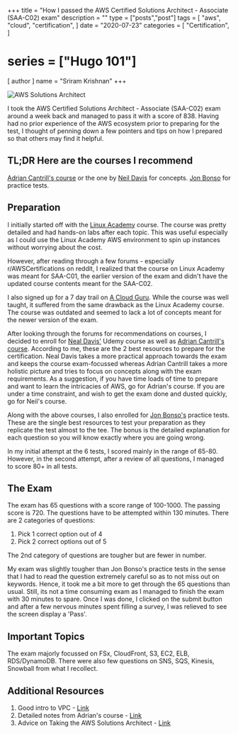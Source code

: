 +++
title = "How I passed the AWS Certified Solutions Architect - Associate (SAA-C02) exam"
description = ""
type = ["posts","post"]
tags = [
    "aws",
    "cloud",
    "certification",
]
date = "2020-07-23"
categories = [
    "Certification",
]
# series = ["Hugo 101"]
[ author ]
  name = "Sriram Krishnan"
+++

![AWS Solutions Architect](/aws-sol-architect.png)

I took the AWS Certified Solutions Architect - Associate (SAA-C02) exam around a week back and managed to pass it with a score of 838. Having had no prior experience of the AWS ecosystem prior to preparing for the test, I thought of penning down a few pointers and tips on how I prepared so that others may find it helpful.

## TL;DR Here are the courses I recommend

[Adrian Cantrill's course](https://learn.cantrill.io/) or the one by [Neil Davis](https://www.udemy.com/course/aws-certified-solutions-architect-associate-hands-on-labs/) for concepts. [Jon Bonso](https://tutorialsdojo.com/) for practice tests.

## Preparation

I initially started off with the [Linux Academy](https://linuxacademy.com/) course. The course was pretty detailed and had hands-on labs after each topic. This was useful especially as I could use the Linux Academy AWS environment to spin up instances without worrying about the cost. 

However, after reading through a few forums - especially r/AWSCertifications on reddit, I realized that the course on Linux Academy was meant for SAA-C01, the earlier version of the exam and didn't have the updated course contents meant for the SAA-C02. 

I also signed up for a 7 day trail on [A Cloud Guru](https://acloud.guru/). While the course was well taught, it suffered from the same drawback as the Linux Academy course. The course was outdated and seemed to lack a lot of concepts meant for the newer version of the exam. 

After looking through the forums for recommendations on courses, I decided to enroll for [Neal Davis']((https://www.udemy.com/course/aws-certified-solutions-architect-associate-hands-on-labs/)) Udemy course as well as [Adrian Cantrill's course](https://learn.cantrill.io/). According to me, these are the 2 best resources to prepare for the certification. Neal Davis takes a more practical approach towards the exam and keeps the course exam-focussed whereas Adrian Cantrill takes a more holistic picture and tries to focus on concepts along with the exam requirements. As a suggestion, if you have time loads of time to prepare and want to learn the intricacies of AWS, go for Adrian's course. If you are under a time constraint, and wish to get the exam done and dusted quickly, go for Neil's course.

Along with the above courses, I also enrolled for [Jon Bonso's](https://tutorialsdojo.com/) practice tests. These are the single best resources to test your preparation as they replicate the test almost to the tee. The bonus is the detailed explanation for each question so you will know exactly where you are going wrong. 

In my initial attempt at the 6 tests, I scored mainly in the range of 65-80. However, in the second attempt, after a review of all questions, I managed to score 80+ in all tests. 

## The Exam

The exam has 65 questions with a score range of 100-1000. The passing score is 720. The questions have to be attempted within 130 minutes. There are 2 categories of questions:
1. Pick 1 correct option out of 4
2. Pick 2 correct options out of 5

The 2nd category of questions are tougher but are fewer in number. 

My exam was slightly tougher than Jon Bonso's practice tests in the sense that I had to read the question extremely careful so as to not miss out on keywords. Hence, it took me a bit more to get through the 65 questions than usual. Still, its not a time consuming exam as I managed to finish the exam with 30 minutes to spare. Once I was done, I clicked on the submit button and after a few nervous minutes spent filling a survey, I was relieved to see the screen display a 'Pass'.


## Important Topics

The exam majorly focussed on FSx, CloudFront, S3, EC2, ELB, RDS/DynamoDB. There were also few questions on SNS, SQS, Kinesis, Snowball from what I recollect. 

## Additional Resources

1. Good intro to VPC - [Link](https://www.youtube.com/watch?v=hiKPPy584Mg)
2. Detailed notes from Adrian's course - [Link](https://github.com/alozano-77/AWS-SAA-C02-Course)
3. Advice on Taking the AWS Solutions Architect - [Link](https://medium.com/capital-one-tech/advice-on-taking-the-aws-solutions-architect-associate-exam-from-someone-who-just-passed-eaaaabaf8c1c)


